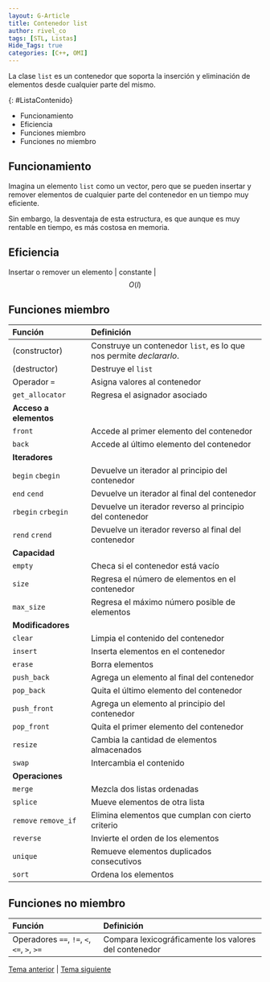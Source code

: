 ```yaml
---
layout: G-Article
title: Contenedor list
author: rivel_co
tags: [STL, Listas]
Hide_Tags: true
categories: [C++, OMI]
---
```


La clase `list` es un contenedor que soporta la inserción y eliminación de elementos desde cualquier parte del mismo.

{: #ListaContenido}
- Funcionamiento
- Eficiencia
- Funciones miembro
- Funciones no miembro

## Funcionamiento

Imagina un elemento `list` como un vector, pero que se pueden insertar y remover elementos de cualquier parte del contenedor en un tiempo muy eficiente.

Sin embargo, la desventaja de esta estructura, es que aunque es muy rentable en tiempo, es más costosa en memoria.

## Eficiencia

Insertar o remover un elemento | constante | $$ O(l) $$

## Funciones miembro

| Función			| Definición															|
|:------------------|:----------------------------------------------------------------------|
| (constructor)		| Construye un contenedor `list`, es lo que nos permite *declararlo*.	|
| (destructor)		| Destruye el `list`														|
| Operador `=`		| Asigna valores al contenedor											|
| `get_allocator`	| Regresa el asignador asociado											|
|                                 **Acceso a elementos**                                    |
| `front`			| Accede al primer elemento del contenedor								|
| `back`			| Accede al último elemento del contenedor								|
|                                     **Iteradores**                                        |
| `begin` `cbegin`	| Devuelve un iterador al principio del contenedor 						|
| `end` `cend`		| Devuelve un iterador al final del contenedor 							|
| `rbegin` `crbegin`| Devuelve un iterador reverso al principio del contenedor 				|
| `rend` `crend`	| Devuelve un iterador reverso al final del contenedor 					|
|                                     **Capacidad**                                         |
| `empty`			| Checa si el contenedor está vacío										|
| `size`			| Regresa el número de elementos en el contenedor						|
| `max_size`		| Regresa el máximo número posible de elementos							|
|                                   **Modificadores**                                       |
| `clear`			| Limpia el contenido del contenedor									|
| `insert`			| Inserta elementos en el contenedor									|
| `erase`			| Borra elementos														|
| `push_back`		| Agrega un elemento al final del contenedor							|
| `pop_back`		| Quita el último elemento del contenedor								|
| `push_front`		| Agrega un elemento al principio del contenedor						|
| `pop_front`		| Quita el primer elemento del contenedor								|
| `resize`			| Cambia la cantidad de elementos almacenados							|
| `swap`			| Intercambia el contenido												|
|                                    **Operaciones**                                        |
| `merge` 			| Mezcla dos listas ordenadas 											|
| `splice` 			| Mueve elementos de otra lista 										|
| `remove` `remove_if` | Elimina elementos que cumplan con cierto criterio 					|
| `reverse` 		| Invierte el orden de los elementos 									|
| `unique` 			| Remueve elementos duplicados consecutivos 							|
| `sort` 			| Ordena los elementos 													|

## Funciones no miembro

| Función           | Definición                                                            |
|:------------------|:----------------------------------------------------------------------|
| Operadores `==`, `!=`, `<`, `<=`, `>`, `>=` | Compara lexicográficamente los valores del contenedor |

<div class="Nav">
	<a href="{{ site.baseurl }}/C++/STL/Stack/">Tema anterior</a> | <a href="{{ site.baseurl }}/C++/STL/Pair/">Tema siguiente</a>
</div>